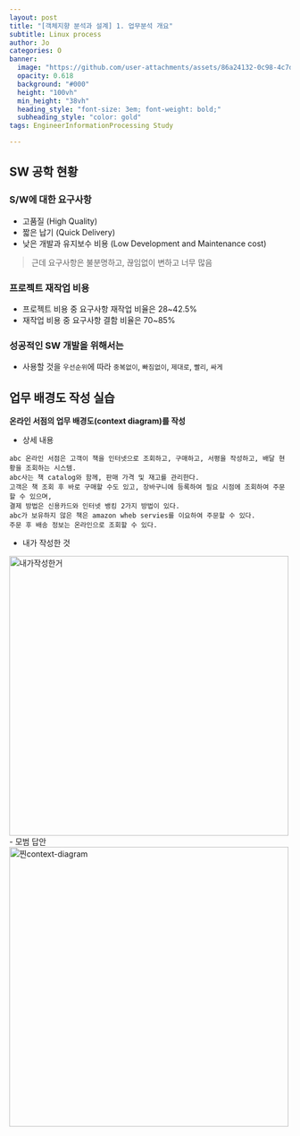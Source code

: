 ```yaml
---
layout: post
title: "[객체지향 분석과 설계] 1. 업무분석 개요"
subtitle: Linux process
author: Jo
categories: O
banner:
  image: "https://github.com/user-attachments/assets/86a24132-0c98-4c7d-9adb-760699fdd589"
  opacity: 0.618
  background: "#000"
  height: "100vh"
  min_height: "38vh"
  heading_style: "font-size: 3em; font-weight: bold;"
  subheading_style: "color: gold"
tags: EngineerInformationProcessing Study

---
```


## SW 공학 현황
### S/W에 대한 요구사항
- 고품질 (High Quality)
- 짧은 납기 (Quick Delivery)
- 낮은 개발과 유지보수 비용 (Low Development and Maintenance cost)
> 근데 요구사항은 불분명하고, 끊임없이 변하고 너무 많음
### 프로젝트 재작업 비용
- 프로젝트 비용 중 요구사항 재작업 비율은 28~42.5%
- 재작업 비용 중 요구사항 결함 비율은 70~85%
### 성공적인 SW 개발을 위해서는
- 사용할 것을 ``우선순위``에 따라 ``중복없이``, ``빠짐없이``, ``제대로``, ``빨리``, ``싸게``


## 업무 배경도 작성 실습
<b>온라인 서점의 업무 배경도(context diagram)를 작성</b><br>
- 상세 내용
```
abc 온라인 서점은 고객이 책을 인터넷으로 조회하고, 구매하고, 서평을 작성하고, 배달 현황을 조회하는 시스템.
abc사는 책 catalog와 함께, 판매 가격 및 재고를 관리한다.
고객은 책 조회 후 바로 구매할 수도 있고, 장바구니에 등록하여 필요 시점에 조회하여 주문할 수 있으며,
결제 방법은 신용카드와 인터넷 뱅킹 2가지 방법이 있다.
abc가 보유하지 않은 책은 amazon wheb servies를 이요하여 주문할 수 있다.
주문 후 배송 정보는 온라인으로 조회할 수 있다.
```

- 내가 작성한 것
<img width="500" alt="내가작성한거" src="https://github.com/user-attachments/assets/eda551a7-5cd6-496b-ab5b-7941006398db">
- 모범 답안
<img width="500" alt="찐context-diagram" src="https://github.com/user-attachments/assets/be580bac-3f3f-4a85-b135-928e7911abca">











